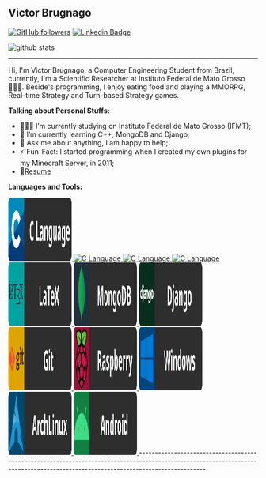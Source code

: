 ## Victor Brugnago
[![GitHub followers](https://img.shields.io/github/followers/VictorBrugnago?label=GitHub%20Followers)](https://github.com/VictorBrugnago?tab=followers)
[![Linkedin Badge](https://img.shields.io/badge/VictorBrugnago-blue?style=flat&logo=Linkedin&logoColor=white&link=https://www.linkedin.com/in/joão-victor-brugnago-de-rezende/)](https://www.linkedin.com/in/joão-victor-brugnago-de-rezende/)

![github stats](https://github-readme-stats.vercel.app/api?username=VictorBrugnago&show_icons=true&hide_rank=true)

---------------------------------------------------------------------------------------------------------------------------------------------------------------------------------
Hi, I'm Victor Brugnago, a Computer Engineering Student from Brazil, currently, I'm a Scientific Researcher at Instituto Federal de Mato Grosso 🙍🏽‍♂️. Beside's programming, I enjoy eating food and playing a MMORPG, Real-time Strategy and Turn-based Strategy games.

**Talking about Personal Stuffs:**

- 👨🏽‍💻 I’m currently studying on Instituto Federal de Mato Grosso (IFMT);
- 🌱 I’m currently learning C++, MongoDB and Django; 
- 💬 Ask me about anything, I am happy to help;
- ⚡️ Fun-Fact: I started programming when I created my own plugins for my Minecraft Server, in 2011;
- 📝[Resume](http://lattes.cnpq.br/2439519957293998)

**Languages and Tools:**  

<a href="#">
    <img src="resources/shields/C_Language.svg" width="128" height="128" alt="C Language" style="vertical-align:top margin:6px 4px">
    <img src="resources/shields/Python_Language.svg.svg" width="128" height="128" alt="C Language" style="vertical-align:top margin:6px 4px">
    <img src="resources/shields/Java_Language.svg.svg" width="128" height="128" alt="C Language" style="vertical-align:top margin:6px 4px">
    <img src="resources/shields/PostgreSQL.svg.svg" width="128" height="128" alt="C Language" style="vertical-align:top margin:6px 4px">
    <img src="resources/shields/LaTeX.svg" width="128" height="128" alt="C Language" style="vertical-align:top margin:6px 4px">
    <img src="resources/shields/MongoDB.svg" width="128" height="128" alt="C Language" style="vertical-align:top margin:6px 4px">
    <img src="resources/shields/Django.svg" width="128" height="128" alt="C Language" style="vertical-align:top margin:6px 4px">
    <img src="resources/shields/Git.svg" width="128" height="128" alt="C Language" style="vertical-align:top margin:6px 4px">
    <img src="resources/shields/Raspberry.svg" width="128" height="128" alt="C Language" style="vertical-align:top margin:6px 4px">
    <img src="resources/shields/Windows.svg" width="128" height="128" alt="C Language" style="vertical-align:top margin:6px 4px">
    <img src="resources/shields/ArchLinux.svg" width="128" height="128" alt="C Language" style="vertical-align:top margin:6px 4px">
    <img src="resources/shields/Android.svg" width="128" height="128" alt="C Language" style="vertical-align:top margin:6px 4px">
</a>  
---------------------------------------------------------------------------------------------------------------------------------------------------------------------------------
